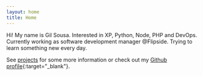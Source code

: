 ```yaml
---
layout: home
title: Home
---
```


Hi! My name is Gil Sousa. Interested in XP, Python, Node, PHP and DevOps. Currently working as software development manager @Flipside. Trying to learn something new every day.

See [projects](/projects) for some more information or check out my [Github profile](https://github.com/sousatg){:target="_blank"}.
